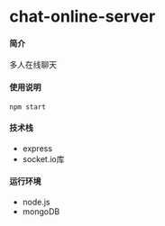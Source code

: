 # chat-online-server

#### 简介
多人在线聊天

#### 使用说明
```
npm start
```

#### 技术栈
- express 
- socket.io库

#### 运行环境 
- node.js
- mongoDB
